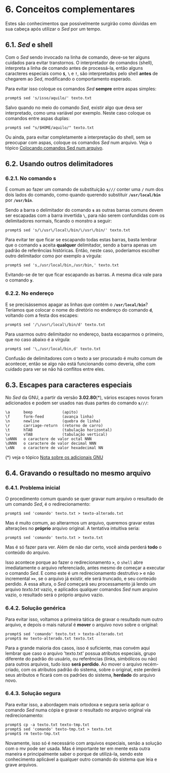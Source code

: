 # 6. Conceitos complementares

Estes são conhecimentos que possivelmente surgirão como dúvidas em sua cabeça após utilizar o _Sed_ por um tempo.

## 6.1. _Sed_ e shell

Com o _Sed_ sendo invocado na linha de comando, deve-se ter alguns cuidados para evitar transtornos. O interpretador de comandos (shell), interpreta a linha de comando antes de processá-la, então alguns caracteres especiais como **`$`**, **`\`** e **`!`**, são interpretados pelo shell **antes** de chegarem ao _Sed_, modificando o comportamento esperado.

Para evitar isso coloque os comandos _Sed_ **sempre** entre aspas simples:

```shell
prompt$ sed 's/isso/aquilo/' texto.txt
```

Salvo quando no meio do comando _Sed_, existir algo que deva ser interpretado, como uma variável por exemplo. Neste caso coloque os comandos entre aspas duplas:

```shell
prompt$ sed "s/$HOME/aquilo/" texto.txt
```

Ou ainda, para evitar completamente a interpretação do shell, sem se preocupar com aspas, coloque os comandos _Sed_ num arquivo. Veja o tópico [Colocando comandos Sed num arquivo](https://aurelio.net/sed/sed-howto/#comandos-em-arquivo).

## 6.2. Usando outros delimitadores

### 6.2.1. No comando s

É comum ao fazer um comando de substituição **`s///`** conter uma **`/`** num dos dois lados do comando, como quando querendo substituir **`/usr/local/bin`** por **`/usr/bin`**.

Sendo a barra o delimitador do comando **`s`** as outras barras comuns devem ser escapadas com a barra invertida **`\`**, para não serem confundidas com os delimitadores normais, ficando o monstro a seguir:

```shell
prompt$ sed 's/\/usr\/local\/bin/\/usr\/bin/' texto.txt
```

Para evitar ter que ficar se escapando todas estas barras, basta lembrar que o comando **`s`** aceita **qualquer** delimitador, sendo a barra apenas um padrão de referências históricas. Então, neste caso, poderíamos escolher outro delimitador como por exemplo a vírgula:

```shell
prompt$ sed 's,/usr/local/bin,/usr/bin,' texto.txt
```

Evitando-se de ter que ficar escapando as barras. A mesma dica vale para o comando **`y`**.

### 6.2.2. No endereço

E se precisássemos apagar as linhas que contém o **`/usr/local/bin`**? Teríamos que colocar o nome do diretório no endereço do comando **`d`**, voltando com a festa dos escapes:

```shell
prompt$ sed '/\/usr\/local\/bin/d' texto.txt
```

Para usarmos outro delimitador no endereço, basta escaparmos o primeiro, que no caso abaixo é a vírgula:

```shell
prompt$ sed '\,/usr/local/bin,d' texto.txt
```

Confusão de delimitadores com o texto a ser procurado é muito comum de acontecer, então se algo não está funcionando como deveria, olhe com cuidado para ver se não há conflitos entre eles.

## 6.3. Escapes para caracteres especiais

No _Sed_ da GNU, a partir da versão **3.02.80**(*), vários escapes novos foram adicionados e podem ser usados nas duas partes do comando **`s///`**:

    \a      beep             (apito)
    \f      form-feed        (avança linha)
    \n      newline          (quebra de linha)
    \r      carriage-return  (retorno de carro)
    \t      hTAB             (tabulação horizontal)
    \v      vTAB             (tabulação vertical)
    \oNNN   o caractere de valor octal NNN
    \dNNN   o caractere de valor decimal NNN
    \xNN    o caractere de valor hexadecimal NN

(*) veja o tópico [Nota sobre os adicionais GNU](https://aurelio.net/sed/sed-howto/#gnu)

## 6.4. Gravando o resultado no mesmo arquivo

### 6.4.1. Problema inicial

O procedimento comum quando se quer gravar num arquivo o resultado de um comando _Sed_, é o redirecionamento:

```shell
prompt$ sed 'comando' texto.txt > texto-alterado.txt
```

Mas é muito comum, ao alterarmos um arquivo, queremos gravar estas alterações no **próprio** arquivo original. A tentativa intuitiva seria:

```shell
prompt$ sed 'comando' texto.txt > texto.txt
```

Mas é só fazer para ver. Além de não dar certo, você ainda perderá **todo** o conteúdo do arquivo.

Isso acontece porque ao fazer o redirecionamento **`>`**, o `shell` abre imediatamente o arquivo referenciado, antes mesmo de começar a executar o comando _Sed_. E como este é um redirecionamento destrutivo **`>`** e não incremental **`>>`**, se o arquivo já existir, ele será truncado, e seu conteúdo perdido. A essa altura, o _Sed_ começará seu processamento já lendo um arquivo _texto.txt_ vazio, e aplicados qualquer comandos _Sed_ num arquivo vazio, o resultado será o próprio arquivo vazio.

### 6.4.2. Solução genérica

Para evitar isso, voltamos a primeira tática de gravar o resultado num outro arquivo, e depois o mais natural é **mover** o arquivo novo sobre o original:

```shell
prompt$ sed 'comando' texto.txt > texto-alterado.txt
prompt$ mv texto-alterado.txt texto.txt
```

Para a grande maioria dos casos, isso é suficiente, mas convém aqui lembrar que caso o arquivo 'texto.txt' possua atributos especiais, grupo diferente do padrão do usuário, ou referências (links, simbólicos ou não) para outros arquivos, tudo isso **será perdido**. Ao mover o arquivo recém-criado, com os atributos padrão do sistema, sobre o original, este perderá seus atributos e ficará com os padrões do sistema, **herdado** do arquivo novo.

### 6.4.3. Solução segura

Para evitar isso, a abordagem mais ortodoxa e segura seria aplicar o comando _Sed_ numa cópia e gravar o resultado no arquivo original via redirecionamento:

```shell
prompt$ cp -a texto.txt texto-tmp.txt
prompt$ sed 'comando' texto-tmp.txt > texto.txt
prompt$ rm texto-tmp.txt
```

Novamente, isso só é necessário com arquivos especiais, senão a solução com o mv pode ser usada. Mas é importante ter em mente esta outra maneira e principalmente saber o porque de utilizá-la, sendo este conhecimento aplicável a qualquer outro comando do sistema que leia e grave arquivos.
